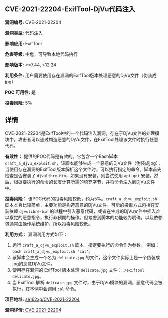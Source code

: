 ## CVE-2021-22204-ExifTool-DjVu代码注入

**漏洞编号:** CVE-2021-22204

**漏洞类型:** 代码注入

**影响应用:** ExifTool

**危害等级:** 中危，可导致本地代码执行

**影响版本:** >=7.44, <12.24

**利用条件:** 用户需要使用存在漏洞的ExifTool版本处理恶意的DjVu文件（伪装成jpg）

**POC 可用性:** 是

**投毒风险:** 5%

## 详情

CVE-2021-22204是ExifTool中的一个代码注入漏洞，存在于DjVu文件的处理模块中。攻击者可以通过构造恶意的DjVu文件，在ExifTool处理该文件时执行任意代码。 

**有效性：** 提供的POC代码是有效的。它包含一个Bash脚本 `craft_a_djvu_exploit.sh`，该脚本能够生成一个恶意的DjVu文件（伪装成jpg），当使用存在漏洞的ExifTool版本解析这个文件时，可以执行指定的命令。脚本首先检查是否安装了 `djvulibre-bin`，如果没有安装，则尝试使用 `apt-get` 安装。然后，根据要执行的命令的长度计算所需的填充字节，并将命令注入到DjVu文件中。

**投毒风险：** 该POC代码的投毒风险较低，约为5%。`craft_a_djvu_exploit.sh` 脚本本身比较简单，主要功能是构造恶意的DjVu文件。可能的投毒方式包括在安装依赖 `djvulibre-bin` 的过程中引入恶意代码，或者在生成的DjVu文件中插入难以察觉的恶意指令，执行非预期的操作。但考虑到脚本的功能较为明确，以及依赖包通常由操作系统维护，所以投毒风险较低。

**利用方式：** 漏洞利用方式如下：
1.  运行 `craft_a_djvu_exploit.sh` 脚本，指定要执行的命令作为参数。 例如：`bash craft_a_djvu_exploit.sh 'cal'`。
2.  该脚本会生成一个名为 `delicate.jpg` 的文件，这个文件实际上是一个伪装成jpg的恶意DjVu文件。
3.  使用存在漏洞的 ExifTool 版本处理 `delicate.jpg` 文件：`./exiftool delicate.jpg`。
4.  当 ExifTool 解析 `delicate.jpg` 文件时，由于DjVu模块的漏洞，恶意代码会被执行，在本例中会调用 `cal` 命令。

**项目地址:** [se162xg/CVE-2021-22204](https://github.com/se162xg/CVE-2021-22204)

**漏洞详情:** [CVE-2021-22204](https://nvd.nist.gov/vuln/detail/CVE-2021-22204)